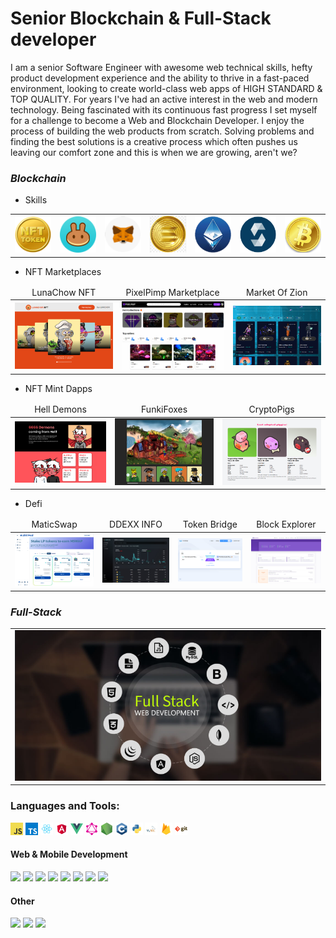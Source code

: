 # Senior Blockchain & Full-Stack developer
I am a senior Software Engineer with awesome web technical skills, hefty product development experience and the ability to thrive in a fast-paced environment, looking to create world-class web apps of HIGH STANDARD & TOP QUALITY. For years I've had an active interest in the web and modern technology. Being fascinated with its continuous fast progress I set myself for a challenge to become a Web and Blockchain Developer. I enjoy the process of building the web products from scratch. Solving problems and finding the best solutions is a creative process which often pushes us leaving our comfort zone and this is when we are growing, aren't we?

### **_Blockchain_**
- Skills
<table>
  <tr>
      <td><img src="https://github.com/DevCrown716/DevCrown716/blob/main/icons/icon_nft.png?raw=true" width="200"></td>
      <td><img src="https://github.com/DevCrown716/DevCrown716/blob/main/icons/icon_pancake.png?raw=true" width="200"></td>
      <td><img src="https://github.com/DevCrown716/DevCrown716/blob/main/icons/icon_metamask.png?raw=true" width="200"></td>
      <td><img src="https://github.com/DevCrown716/DevCrown716/blob/main/icons/Solana.png?raw=true" width="200"></td>
      <td><img src="https://github.com/DevCrown716/DevCrown716/blob/main/icons/eth.png?raw=true" width="200"></td>
      <td><img src="https://github.com/DevCrown716/DevCrown716/blob/main/icons/icon_solidity.png?raw=true" width="200"></td>
      <td><img src="https://github.com/DevCrown716/DevCrown716/blob/main/icons/crypto.png?raw=true" width="200"></td>
  </tr>  
</table>


- NFT Marketplaces
<table>
    <thead align="center">
        <tr>
            <td>LunaChow NFT</td>
            <td>PixelPimp Marketplace</td>
            <td>Market Of Zion</td>            
        </tr>
    </thead>
    <tr>
        <td>
            <a href="https://lunachownft.com/">
                <img src="https://github.com/DevCrown716/DevCrown716/blob/main/images/lunachow.jpg?raw=true" width="300">
            </a>
        </td>        
        <td>
            <a href="https://nft.pixelpimp.io/">
                <img src="https://github.com/DevCrown716/DevCrown716/blob/main/images/pixelpimp.jpg?raw=true" width="300">
            </a>
        </td> 
        <td>
            <a href="https://marketofzion.com/">
                <img src="https://github.com/DevCrown716/DevCrown716/blob/main/images/marketofzion.jpg?raw=true" width="300">
            </a>
        </td>     
    </tr>
</table>

- NFT Mint Dapps
<table>
    <thead align="center">
        <tr>
            <td>Hell Demons</td>
            <td>FunkiFoxes</td>           
            <td>CryptoPigs</td>
        </tr>
    </thead>
    <tr>
        <td>
            <a href="https://helldemon.cryptoliveton.com/">
                <img src="https://github.com/DevCrown716/DevCrown716/blob/main/images/helldemon.jpg?raw=true" width="300">
            </a>
        </td>
        <td>
            <a href="https://funkifoxes.com/">
                <img src="https://github.com/DevCrown716/DevCrown716/blob/main/images/funkifoxes.jpg?raw=true" width="300">
            </a>
        </td> 
        <td>
            <a href="https://cryptopigs.one/#/">
                <img src="https://github.com/DevCrown716/DevCrown716/blob/main/images/cruptopigs.jpg?raw=true" width="300">
            </a>
        </td>               
    </tr>    
</table>

- Defi
<table>
    <thead align="center">
        <tr>
            <td>MaticSwap</td>
            <td>DDEXX INFO</td>
            <td>Token Bridge</td>  
            <td>Block Explorer</td> 
        </tr>
    </thead>
    <tr>
        <td>
            <a href="https://maticfront.web.app/farms">
                <img src="https://github.com/DevCrown716/DevCrown716/blob/main/images/maticswap.jpg?raw=true" width="300">
            </a>
        </td>          
        <td>
            <a href="http://analytics.ddexx.io">
                <img src="https://github.com/DevCrown716/DevCrown716/blob/main/images/info.jpg?raw=true" width="300">
            </a>
        </td>   
        <td>
            <a href="https://theporinibridge.com/bridge">
                <img src="https://github.com/DevCrown716/DevCrown716/blob/main/images/tokenbridge.jpg?raw=true" width="300">
            </a>
        </td> 
        <td>
            <a href="https://porini.xyz/">
                <img src="https://github.com/DevCrown716/DevCrown716/blob/main/images/blockexplore.jpg?raw=true" width="300">
            </a>
        </td> 
    </tr>  
</table>

### **_Full-Stack_**
<table>
  <tr>
      <td><img src="https://github.com/DevCrown716/DevCrown716/blob/main/images/fullstack.png?raw=true"></td>
  </tr>
</table>

### Languages and Tools:

<code><img height="20" src="https://raw.githubusercontent.com/github/explore/80688e429a7d4ef2fca1e82350fe8e3517d3494d/topics/javascript/javascript.png"></code>
<code><img height="20" src="https://raw.githubusercontent.com/github/explore/80688e429a7d4ef2fca1e82350fe8e3517d3494d/topics/typescript/typescript.png"></code>
<code><img height="20" src="https://raw.githubusercontent.com/github/explore/80688e429a7d4ef2fca1e82350fe8e3517d3494d/topics/react/react.png"></code>
<code><img height="20" src="https://raw.githubusercontent.com/github/explore/80688e429a7d4ef2fca1e82350fe8e3517d3494d/topics/angular/angular.png"></code>
<code><img height="20" src="https://raw.githubusercontent.com/github/explore/80688e429a7d4ef2fca1e82350fe8e3517d3494d/topics/vue/vue.png"></code>
<code><img height="20" src="https://raw.githubusercontent.com/github/explore/5c058a388828bb5fde0bcafd4bc867b5bb3f26f3/topics/graphql/graphql.png"></code>
<code><img height="20" src="https://raw.githubusercontent.com/github/explore/80688e429a7d4ef2fca1e82350fe8e3517d3494d/topics/nodejs/nodejs.png"></code>
<code><img height="20" src="https://raw.githubusercontent.com/github/explore/80688e429a7d4ef2fca1e82350fe8e3517d3494d/topics/cpp/cpp.png"></code>
<code><img height="20" src="https://raw.githubusercontent.com/github/explore/80688e429a7d4ef2fca1e82350fe8e3517d3494d/topics/python/python.png"></code>
<code><img height="20" src="https://raw.githubusercontent.com/github/explore/80688e429a7d4ef2fca1e82350fe8e3517d3494d/topics/mysql/mysql.png"></code>
<code><img height="20" src="https://raw.githubusercontent.com/github/explore/80688e429a7d4ef2fca1e82350fe8e3517d3494d/topics/firebase/firebase.png"></code>
<code><img height="20" src="https://raw.githubusercontent.com/github/explore/80688e429a7d4ef2fca1e82350fe8e3517d3494d/topics/git/git.png"></code>

#### Web & Mobile Development
![](https://img.shields.io/badge/Framework-React-informational?style=flat&logo=react&logoColor=white&color=3bac3a)
![](https://img.shields.io/badge/Framework-Vue-informational?style=flat&logo=vue.js&logoColor=white&color=3bac3a)
![](https://img.shields.io/badge/Framework-Angular-informational?style=flat&logo=angular&logoColor=white&color=3bac3a)
![](https://img.shields.io/badge/Framework-Electron-informational?style=flat&logo=electron&logoColor=white&color=3bac3a)
![](https://img.shields.io/badge/Framework-React_Native-informational?style=flat&logo=react&logoColor=white&color=3bac3a)
![](https://img.shields.io/badge/Framework-Ionic-informational?style=flat&logo=ionic&logoColor=white&color=3bac3a)
![](https://img.shields.io/badge/Language-JavaScript-informational?style=flat&logo=javascript&logoColor=white&color=3bac3a)
![](https://img.shields.io/badge/Language-TypeScript-informational?style=flat&logo=typescript&logoColor=white&color=3bac3a)

#### Other
![](https://img.shields.io/badge/CI/CD-Github_Action-informational?style=flat&logo=github&logoColor=white&color=3bac3a)
![](https://img.shields.io/badge/CI/CD-Jenkins-informational?style=flat&logo=jenkins&logoColor=white&color=3bac3a)
![](https://img.shields.io/badge/CI/CD-Circle_CI-informational?style=flat&logo=circleci&logoColor=white&color=3bac3a)

